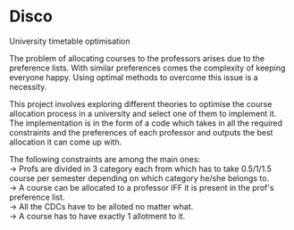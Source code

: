 # Disco
University timetable optimisation 

The problem of allocating courses to the professors arises due to the preference lists. With similar preferences comes the complexity of keeping everyone happy. Using optimal methods to overcome this issue is a necessity.

This project involves exploring different theories to optimise the course allocation process in a university and select one of them to implement it. The implementation is in the form of a code which takes in all the required constraints and the preferences of each professor and outputs the best allocation it can come up with.

The following constraints are among the main ones: <br>
  -> Profs are divided in 3 category each from which has to take 0.5/1/1.5 course per semester depending on which category he/she belongs to.<br>
  -> A course can be allocated to a professor IFF it is present in the prof's preference list.<br>
  -> All the CDCs have to be alloted no matter what.<br>
  -> A course has to have exactly 1 allotment to it.
